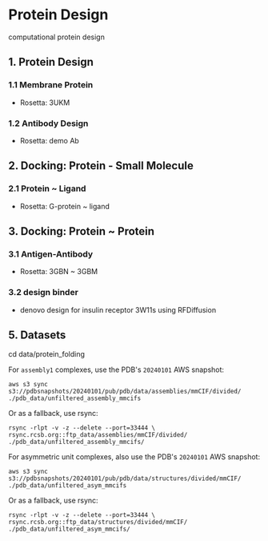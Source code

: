 # Protein Design
computational protein design

## 1. Protein Design
### 1.1 Membrane Protein
 - Rosetta: 3UKM
### 1.2 Antibody Design
 - Rosetta: demo Ab
## 2. Docking: Protein - Small Molecule
### 2.1 Protein ~ Ligand
 - Rosetta: G-protein ~ ligand
 
## 3. Docking: Protein ~ Protein
### 3.1 Antigen-Antibody
 - Rosetta: 3GBN ~ 3GBM
### 3.2 design binder
 - denovo design for insulin receptor 3W11s using RFDiffusion
## 5. Datasets
cd data/protein_folding

For `assembly1` complexes, use the PDB's `20240101` AWS snapshot:
```
aws s3 sync s3://pdbsnapshots/20240101/pub/pdb/data/assemblies/mmCIF/divided/ ./pdb_data/unfiltered_assembly_mmcifs
```
Or as a fallback, use rsync:
```
rsync -rlpt -v -z --delete --port=33444 \
rsync.rcsb.org::ftp_data/assemblies/mmCIF/divided/ ./pdb_data/unfiltered_assembly_mmcifs/
```
For asymmetric unit complexes, also use the PDB's `20240101` AWS snapshot:
```
aws s3 sync s3://pdbsnapshots/20240101/pub/pdb/data/structures/divided/mmCIF/ ./pdb_data/unfiltered_asym_mmcifs
```
Or as a fallback, use rsync:
```
rsync -rlpt -v -z --delete --port=33444 \
rsync.rcsb.org::ftp_data/structures/divided/mmCIF/ ./pdb_data/unfiltered_asym_mmcifs/
```
